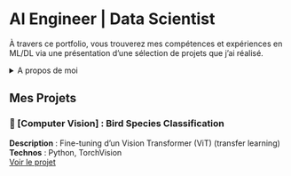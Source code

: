 # AI Engineer | Data Scientist

À travers ce portfolio, vous trouverez mes compétences et expériences en ML/DL via une présentation d’une sélection de projets que j’ai réalisé.

<details>
    <summary>A propos de moi </summary>
    Passionnée depuis de nombreuses années par la data science, je suis diplômée d’un Master de recherche en Intelligence Artificielle de l’Université PSL (Dauphine, ENS, Mines Paris) réalisé en alternance en tant qu’AI Engineer.

🧠 **Solides connaissances en  :**  
* Modèles de Machine Learning et leurs fondements mathématiques sous-jacents
* Etapes d’un projet de DS : preprocessing, feature engineering, réduction de dimension, entraînement, optimisation des hyperparamètres, évaluation …
* Deep Learning : Computer Vision, NLP, …
* Traitement distribué & flux de données : notions des paradigmes Big Data et des architectures de traitement en temps réel

## 🛠️** Langages & Frameworks :**
- Python, SQL, Scala
* Scikit-learn, Pandas, Polars, Dask, NumPy, Flask ...
* PyTorch, Tensorflow, 🤗 transformers, ...
* Spark, Kafka, Flink
* <!-- Docker, FastAPI  -->
</details>


## Mes Projets
### 🦜 [Computer Vision] : Bird Species Classification 
**Description** : Fine-tuning d’un Vision Transformer (ViT) (transfer learning)
**Technos** : Python, TorchVision  
[Voir le projet](https://github.com/)  
